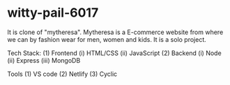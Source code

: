 # witty-pail-6017
It is clone of "mytheresa". Mytheresa is a E-commerce website from where we can by fashion wear for men, women and kids.
It is a solo project.

Tech Stack:
(1) Frontend
    (i) HTML/CSS
    (ii) JavaScript
(2) Backend
    (i) Node
    (ii) Express
    (iii) MongoDB
 
Tools
(1) VS code
(2) Netlify
(3) Cyclic

